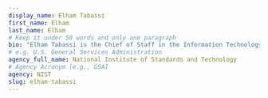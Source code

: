 ```yaml
---
display_name: Elham Tabassi
first_name: Elham
last_name: Elham
# Keep it under 50 words and only one paragraph
bio: "Elham Tabassi is the Chief of Staff in the Information Technology Laboratory (ITL) at the National Institute of Standards and Technology (NIST). ITL, one of six research laboratories within NIST, supports NIST’s mission to promote U.S. innovation and industrial competitiveness. "
# e.g. U.S. General Services Administration
agency_full_name: National Institute of Standards and Technology
# Agency Acronym [e.g., GSA]
agency: NIST
slug: elham-tabassi
---
```

